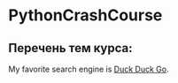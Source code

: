 # PythonCrashCourse

## Перечень тем курса:

My favorite search engine is [Duck Duck Go](https://duckduckgo.com).
